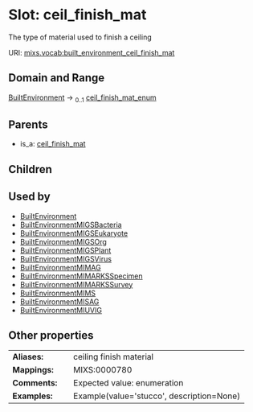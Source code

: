 
# Slot: ceil_finish_mat


The type of material used to finish a ceiling

URI: [mixs.vocab:built_environment_ceil_finish_mat](https://w3id.org/mixs/vocab/built_environment_ceil_finish_mat)


## Domain and Range

[BuiltEnvironment](BuiltEnvironment.md) &#8594;  <sub>0..1</sub> [ceil_finish_mat_enum](ceil_finish_mat_enum.md)

## Parents

 *  is_a: [ceil_finish_mat](ceil_finish_mat.md)

## Children


## Used by

 * [BuiltEnvironment](BuiltEnvironment.md)
 * [BuiltEnvironmentMIGSBacteria](BuiltEnvironmentMIGSBacteria.md)
 * [BuiltEnvironmentMIGSEukaryote](BuiltEnvironmentMIGSEukaryote.md)
 * [BuiltEnvironmentMIGSOrg](BuiltEnvironmentMIGSOrg.md)
 * [BuiltEnvironmentMIGSPlant](BuiltEnvironmentMIGSPlant.md)
 * [BuiltEnvironmentMIGSVirus](BuiltEnvironmentMIGSVirus.md)
 * [BuiltEnvironmentMIMAG](BuiltEnvironmentMIMAG.md)
 * [BuiltEnvironmentMIMARKSSpecimen](BuiltEnvironmentMIMARKSSpecimen.md)
 * [BuiltEnvironmentMIMARKSSurvey](BuiltEnvironmentMIMARKSSurvey.md)
 * [BuiltEnvironmentMIMS](BuiltEnvironmentMIMS.md)
 * [BuiltEnvironmentMISAG](BuiltEnvironmentMISAG.md)
 * [BuiltEnvironmentMIUVIG](BuiltEnvironmentMIUVIG.md)

## Other properties

|  |  |  |
| --- | --- | --- |
| **Aliases:** | | ceiling finish material |
| **Mappings:** | | MIXS:0000780 |
| **Comments:** | | Expected value: enumeration |
| **Examples:** | | Example(value='stucco', description=None) |

